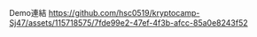 Demo連結
https://github.com/hsc0519/kryptocamp-Sj47/assets/115718575/7fde99e2-47ef-4f3b-afcc-85a0e8243f52

